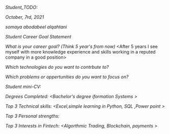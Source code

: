 *Student_TODO:*

*October, 7rd, 2021*

*somaya abodabeel alqahtani*

*Student Career Goal Statement*

*What is your career goal? (Think 5 year's from now)*
 <After 5 years I see myself with more knowledge experience and skills working in a reputed company in a good position>

*Which technologies do you want to contrbute to?*
<I want PROGRAMMER AND INTERNET ANALYST>

*Which problems or oppertunities do you want to focus on?*
<Risk management and teamwork skills>

*Student mini-CV:*

*Degrees Completed:*
<Bachelor's degree iformation Systems >

*Top 3 Technical skills:*
<Excel,simple learning in Python, SQL ,Power point >

*Top 3 Personal strengths:*
<good great comminication with each other. >

*Top 3 Interests in Fintech:*
<Algorthmic Trading, Blockchain, payments >